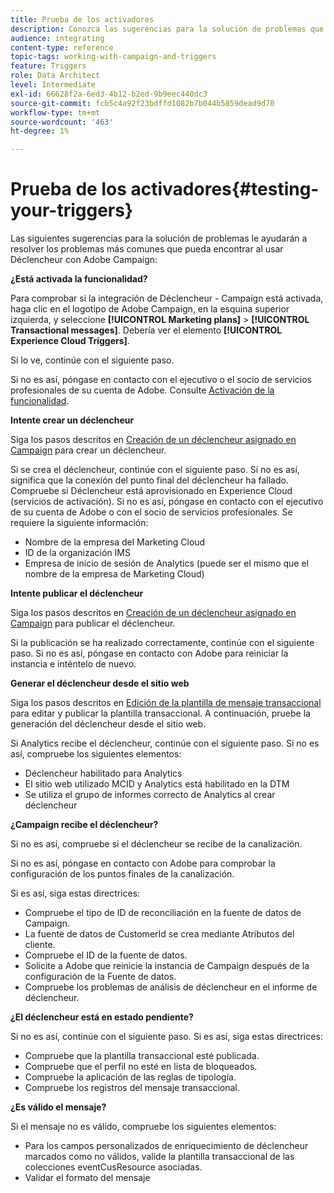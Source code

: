 ```yaml
---
title: Prueba de los activadores
description: Conozca las sugerencias para la solución de problemas que le ayudarán a solucionar los problemas más comunes que puede encontrar al usar Déclencheur con Adobe Campaign.
audience: integrating
content-type: reference
topic-tags: working-with-campaign-and-triggers
feature: Triggers
role: Data Architect
level: Intermediate
exl-id: 66628f2a-6ed3-4b12-b2ed-9b9eec440dc3
source-git-commit: fcb5c4a92f23bdffd1082b7b044b5859dead9d70
workflow-type: tm+mt
source-wordcount: '463'
ht-degree: 1%

---
```


# Prueba de los activadores{#testing-your-triggers}

Las siguientes sugerencias para la solución de problemas le ayudarán a resolver los problemas más comunes que pueda encontrar al usar Déclencheur con Adobe Campaign:

**¿Está activada la funcionalidad?**

Para comprobar si la integración de Déclencheur - Campaign está activada, haga clic en el logotipo de Adobe Campaign, en la esquina superior izquierda, y seleccione **[!UICONTROL Marketing plans]** > **[!UICONTROL Transactional messages]**. Debería ver el elemento **[!UICONTROL Experience Cloud Triggers]**.

Si lo ve, continúe con el siguiente paso.

Si no es así, póngase en contacto con el ejecutivo o el socio de servicios profesionales de su cuenta de Adobe. Consulte [Activación de la funcionalidad](../../integrating/using/configuring-triggers-in-experience-cloud.md#activating-the-functionality).

**Intente crear un déclencheur**

Siga los pasos descritos en [Creación de un déclencheur asignado en Campaign](../../integrating/using/using-triggers-in-campaign.md#creating-a-mapped-trigger-in-campaign) para crear un déclencheur.

Si se crea el déclencheur, continúe con el siguiente paso. Si no es así, significa que la conexión del punto final del déclencheur ha fallado. Compruebe si Déclencheur está aprovisionado en Experience Cloud (servicios de activación). Si no es así, póngase en contacto con el ejecutivo de su cuenta de Adobe o con el socio de servicios profesionales. Se requiere la siguiente información:

* Nombre de la empresa del Marketing Cloud
* ID de la organización IMS
* Empresa de inicio de sesión de Analytics (puede ser el mismo que el nombre de la empresa de Marketing Cloud)

**Intente publicar el déclencheur**

Siga los pasos descritos en [Creación de un déclencheur asignado en Campaign](../../integrating/using/using-triggers-in-campaign.md#creating-a-mapped-trigger-in-campaign) para publicar el déclencheur.

Si la publicación se ha realizado correctamente, continúe con el siguiente paso. Si no es así, póngase en contacto con Adobe para reiniciar la instancia e inténtelo de nuevo.

**Generar el déclencheur desde el sitio web**

Siga los pasos descritos en [Edición de la plantilla de mensaje transaccional](../../integrating/using/using-triggers-in-campaign.md#editing-the-transactional-message-template) para editar y publicar la plantilla transaccional. A continuación, pruebe la generación del déclencheur desde el sitio web.

Si Analytics recibe el déclencheur, continúe con el siguiente paso. Si no es así, compruebe los siguientes elementos:

* Déclencheur habilitado para Analytics
* El sitio web utilizado MCID y Analytics está habilitado en la DTM
* Se utiliza el grupo de informes correcto de Analytics al crear déclencheur

**¿Campaign recibe el déclencheur?**

Si no es así, compruebe si el déclencheur se recibe de la canalización.

Si no es así, póngase en contacto con Adobe para comprobar la configuración de los puntos finales de la canalización.

Si es así, siga estas directrices:

* Compruebe el tipo de ID de reconciliación en la fuente de datos de Campaign.
* La fuente de datos de CustomerId se crea mediante Atributos del cliente.
* Compruebe el ID de la fuente de datos.
* Solicite a Adobe que reinicie la instancia de Campaign después de la configuración de la Fuente de datos.
* Compruebe los problemas de análisis de déclencheur en el informe de déclencheur.

**¿El déclencheur está en estado pendiente?**

Si no es así, continúe con el siguiente paso. Si es así, siga estas directrices:

* Compruebe que la plantilla transaccional esté publicada.
* Compruebe que el perfil no esté en lista de bloqueados.
* Compruebe la aplicación de las reglas de tipología.
* Compruebe los registros del mensaje transaccional.

**¿Es válido el mensaje?**

Si el mensaje no es válido, compruebe los siguientes elementos:

* Para los campos personalizados de enriquecimiento de déclencheur marcados como no válidos, valide la plantilla transaccional de las colecciones eventCusResource asociadas.
* Validar el formato del mensaje
